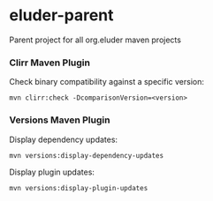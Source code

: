 eluder-parent
=============

Parent project for all org.eluder maven projects


### Clirr Maven Plugin

Check binary compatibility against a specific version:

```
mvn clirr:check -DcomparisonVersion=<version>
```


### Versions Maven Plugin

Display dependency updates:

```
mvn versions:display-dependency-updates
```

Display plugin updates:

```
mvn versions:display-plugin-updates
```
